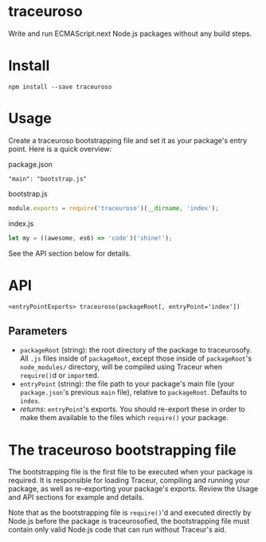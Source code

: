# traceuroso

Write and run ECMAScript.next Node.js packages without any build steps.

# Install

```
npm install --save traceuroso
```

# Usage

Create a traceuroso bootstrapping file and set it as your package's entry point. Here is a quick overview:

package.json

```
"main": "bootstrap.js"
```

bootstrap.js

```js
module.exports = require('traceuroso')(__dirname, 'index');
```

index.js

```js
let my = ((awesome, es6) => 'code')('shine!');
```

See the API section below for details.

# API

```
<entryPointExports> traceuroso(packageRoot[, entryPoint='index'])
```

## Parameters

- `packageRoot` (string): the root directory of the package to traceurosofy. All `.js` files inside of `packageRoot`, except those inside of `packageRoot`'s `node_modules/` directory, will be compiled using Traceur when `require()`d or `import`ed.
- `entryPoint` (string): the file path to your package's main file (your `package.json`'s previous `main` file), relative to `packageRoot`. Defaults to `index`.
- *returns*: `entryPoint`'s exports. You should re-export these in order to make them available to the files which `require()` your package.

# The traceuroso bootstrapping file

The bootstrapping file is the first file to be executed when your package is required. It is responsible for loading Traceur, compiling and running your package, as well as re-exporting your package's exports. Review the Usage and API sections for example and details.

Note that as the bootstrapping file is `require()`'d and executed directly by Node.js before the package is traceurosofied, the bootstrapping file must contain only valid Node.js code that can run without Traceur's aid.

